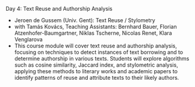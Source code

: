 Day 4: Text Reuse and Authorship Analysis

- Jeroen de Gussem (Univ. Gent): Text Reuse / Stylometry
- with Tamás Kovács, Teaching Assistants: Bernhard Bauer, Florian Atzenhofer-Baumgartner, Niklas Tscherne, Nicolas Renet, Klara Venglarova
- This course module will cover text reuse and authorship analysis, focusing on techniques to detect instances of text borrowing and to determine authorship in various texts. Students will explore algorithms such as cosine similarity, Jaccard index, and stylometric analysis, applying these methods to literary works and academic papers to identify patterns of reuse and attribute texts to their likely authors.


